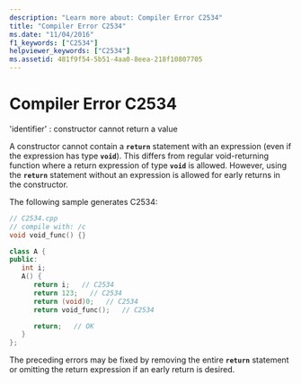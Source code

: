 ```yaml
---
description: "Learn more about: Compiler Error C2534"
title: "Compiler Error C2534"
ms.date: "11/04/2016"
f1_keywords: ["C2534"]
helpviewer_keywords: ["C2534"]
ms.assetid: 481f9f54-5b51-4aa0-8eea-218f10807705
---
```

# Compiler Error C2534

'identifier' : constructor cannot return a value

A constructor cannot contain a **`return`** statement with an expression (even if the expression has type **`void`**). This differs from regular void-returning function where a return expression of type **`void`** is allowed. However, using the **`return`** statement without an expression is allowed for early returns in the constructor.

The following sample generates C2534:

```cpp
// C2534.cpp
// compile with: /c
void void_func() {}

class A {
public:
   int i;
   A() {
      return i;   // C2534
      return 123;   // C2534
      return (void)0;   // C2534
      return void_func();   // C2534

      return;   // OK
   }
};
```

The preceding errors may be fixed by removing the entire **`return`** statement or omitting the return expression if an early return is desired.
